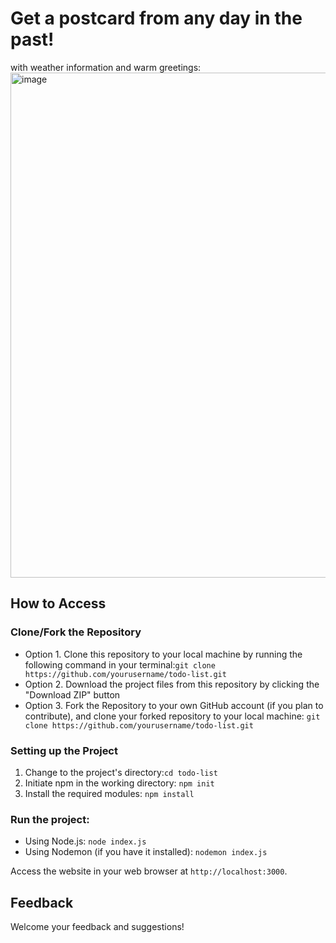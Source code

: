 # Get a postcard from any day in the past!
with weather information and warm greetings:
<img width="808" alt="image" src="https://github.com/Aoruiii/weather-api/assets/137977631/83c82619-3404-4409-9f41-e527377ac239">


## How to Access

### Clone/Fork the Repository

- Option 1. Clone this repository to your local machine by running the following command in your terminal:`git clone https://github.com/yourusername/todo-list.git`  
- Option 2. Download the project files from this repository by clicking the "Download ZIP" button  
- Option 3. Fork the Repository to your own GitHub account (if you plan to contribute), and clone your forked repository to your local machine: `git clone https://github.com/yourusername/todo-list.git`  


### Setting up the Project

1. Change to the project's directory:`cd todo-list`
2. Initiate npm in the working directory: `npm init`
3. Install the required modules: `npm install`


### Run the project:
- Using Node.js: `node index.js`
- Using Nodemon (if you have it installed): `nodemon index.js`
  
Access the website in your web browser at `http://localhost:3000`.

## Feedback
Welcome your feedback and suggestions!
